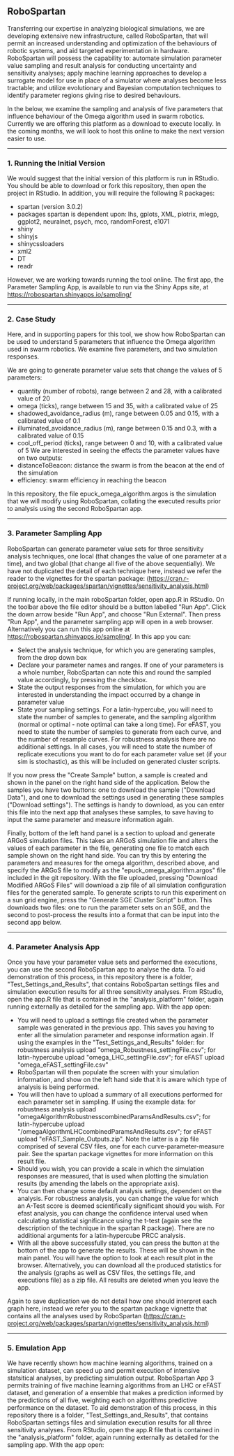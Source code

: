 ## RoboSpartan

Transferring our expertise in analyzing biological simulations, we are developing extensive new infrastructure, called RoboSpartan, that will permit an increased understanding and optimization of the behaviours of robotic systems, and aid targeted experimentation in hardware. RoboSpartan will possess the capability to: automate simulation parameter value sampling and result analysis for conducting uncertainty and sensitivity analyses; apply machine learning approaches to develop a surrogate model for use in place of a simulator where analyses become less tractable; and utilize evolutionary and Bayesian computation techniques to identify parameter regions giving rise to desired behaviours.

In the below, we examine the sampling and analysis of five parameters that influence behaviour of the Omega algorithm used in swarm robotics. Currently we are offering this platform as a download to execute locally. In the coming months, we will look to host this online to make the next version easier to use.

---

### 1. Running the Initial Version

We would suggest that the initial version of this platform is run in RStudio. You should be able to download or fork this repository, then open the project in RStudio. In addition, you will require the following R packages:
* spartan (version 3.0.2)
* packages spartan is dependent upon: lhs, gplots, XML, plotrix, mlegp, ggplot2, neuralnet, psych, mco, randomForest, e1071
* shiny
* shinyjs
* shinycssloaders
* xml2
* DT
* readr

However, we are working towards running the tool online. The first app, the Parameter Sampling App, is available to run via the Shiny Apps site, at https://robospartan.shinyapps.io/sampling/

---

### 2. Case Study

Here, and in supporting papers for this tool, we show how RoboSpartan can be used to understand 5 parameters that influence the Omega algorithm used in swarm robotics. We examine five parameters, and two simulation responses.

We are going to generate parameter value sets that change the values of 5 parameters:
* quantity (number of robots), range between 2 and 28, with a calibrated value of 20
* omega (ticks), range between 15 and 35, with a calibrated value of 25
* shadowed_avoidance_radius (m), range between 0.05 and 0.15, with a calibrated value of 0.1
* illuminated_avoidance_radius (m), range between 0.15 and 0.3, with a calibrated value of 0.15
* cool_off_period (ticks), range between 0 and 10, with a calibrated value of 5
We are interested in seeing the effects the parameter values have on two outputs:
* distanceToBeacon: distance the swarm is from the beacon at the end of the simulation
* efficiency: swarm efficiency in reaching the beacon

In this repository, the file epuck_omega_algorithm.argos is the simulation that we will modify using RoboSpartan, collating the executed results prior to analysis using the second RoboSpartan app.

---

### 3. Parameter Sampling App

RoboSpartan can generate parameter value sets for three sensitivity analysis techniques, one local (that changes the value of one parameter at a time), and two global (that change all five of the above sequentially). We have not duplicated the detail of each technique here, instead we refer the reader to the vignettes for the spartan package: (https://cran.r-project.org/web/packages/spartan/vignettes/sensitivity_analysis.html)

If running locally, in the main roboSpartan folder, open app.R in RStudio. On the toolbar above the file editor should be a button labelled "Run App". Click the down arrow beside "Run App", and choose "Run External". Then press "Run App", and the parameter sampling app will open in a web browser. Alternatively you can run this app online at https://robospartan.shinyapps.io/sampling/. In this app you can:
* Select the analysis technique, for which you are generating samples, from the drop down box
* Declare your parameter names and ranges. If one of your parameters is a whole number, RoboSpartan can note this and round the sampled value accordingly, by pressing the checkbox.
* State the output responses from the simulation, for which you are interested in understanding the impact occurred by a change in parameter value
* State your sampling settings. For a latin-hypercube, you will need to state the number of samples to generate, and the sampling algorithm (normal or optimal - note optimal can take a long time). For eFAST, you need to state the number of samples to generate from each curve, and the number of resample curves. For robustness analysis there are no additional settings. In all cases, you will need to state the number of replicate executions you want to do for each parameter value set (if your sim is stochastic), as this will be included on generated cluster scripts.

If you now press the "Create Sample" button, a sample is created and shown in the panel on the right hand side of the application. Below the samples you have two buttons: one to download the sample ("Download Data"), and one to download the settings used in generating these samples ("Download settings"). The settings is handy to download, as you can enter this file into the next app that analyses these samples, to save having to input the same parameter and measure information again.

Finally, bottom of the left hand panel is a section to upload and generate ARGoS simulation files. This takes an ARGoS simulation file and alters the values of each parameter in the file, generating one file to match each sample shown on the right hand side. You can try this by entering the parameters and measures for the omega algorithm, described above, and specify the ARGoS file to modify as the "epuck_omega_algorithm.argos" file included in the git repository. With the file uploaded, pressing "Download Modified ARGoS Files" will download a zip file of all simulation configuration files for the generated sample. To generate scripts to run this experiment on a sun grid engine, press the "Generate SGE Cluster Script" button. This downloads two files: one to run the parameter sets on an SGE, and the second to post-process the results into a format that can be input into the second app below.

---

### 4. Parameter Analysis App

Once you have your parameter value sets and performed the executions, you can use the second RoboSpartan app to analyse the data. To aid demonstration of this process, in this repository there is a folder, "Test_Settings_and_Results", that contains RoboSpartan settings files and simulation execution results for all three sensitivity analyses. From RStudio, open the app.R file that is contained in the "analysis_platform" folder, again running externally as detailed for the sampling app. With the app open:
* You will need to upload a settings file created when the parameter sample was generated in the previous app. This saves you having to enter all the simulation parameter and response information again. If using the examples in the "Test_Settings_and_Results" folder: for robustness analysis upload "omega_Robustness_settingFile.csv"; for latin-hypercube upload "omega_LHC_settingFile.csv"; for eFAST upload "omega_eFAST_settingFile.csv"
* RoboSpartan will then populate the screen with your simulation information, and show on the left hand side that it is aware which type of analysis is being performed.
* You will then have to upload a summary of all executions performed for each parameter set in sampling. If using the example data: for robustness analysis upload "omegaAlgorithmRobustnesscombinedParamsAndResults.csv"; for latin-hypercube upload "/omegaAlgorithmLHCcombinedParamsAndResults.csv"; for eFAST upload "eFAST_Sample_Outputs.zip". Note the latter is a zip file comprised of several CSV files, one for each curve-parameter-measure pair. See the spartan package vignettes for more information on this result file.
* Should you wish, you can provide a scale in which the simulation responses are measured, that is used when plotting the simulation results (by amending the labels on the appropriate axis).
* You can then change some default analysis settings, dependent on the analysis. For robustness analysis, you can change the value for which an A-Test score is deemed scientifically significant should you wish. For efast analysis, you can change the confidence interval used when calculating statistical significance using the t-test (again see the description of the technique in the spartan R package). There are no additional arguments for a latin-hypercube PRCC analysis.
* With all the above successfully stated, you can press the button at the bottom of the app to generate the results. These will be shown in the main panel. You will have the option to look at each result plot in the browser. Alternatively, you can download all the produced statistics for the analysis (graphs as well as CSV files, the settings file, and executions file) as a zip file. All results are deleted when you leave the app.

Again to save duplication we do not detail how one should interpret each graph here, instead we refer you to the spartan package vignette that contains all the analyses used by RoboSpartan (https://cran.r-project.org/web/packages/spartan/vignettes/sensitivity_analysis.html)


---

### 5. Emulation App

We have recently shown how machine learning algorithms, trained on a simulation dataset, can speed up and permit execution of intensive statsitical analyses, by predicting simulation output. RoboSpartan App 3 permits training of five machine learning algorithms from an LHC or eFAST dataset, and generation of a ensemble that makes a prediction informed by the predictions of all five, weighting each on algorithms predictive performance on the dataset. To aid demonstration of this process, in this repository there is a folder, "Test_Settings_and_Results", that contains RoboSpartan settings files and simulation execution results for all three sensitivity analyses. From RStudio, open the app.R file that is contained in the "analysis_platform" folder, again running externally as detailed for the sampling app. With the app open:




